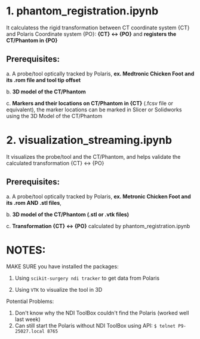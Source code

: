 # **1. phantom_registration.ipynb**

It calculatess the rigid transformation between CT coordinate system {CT} and Polaris Coordinate system {PO}: 
**{CT} <-> {PO}** 
and **registers the CT/Phantom in {PO}**

## Prerequisites: 
a. A probe/tool optically tracked by Polaris, **ex. Medtronic Chicken Foot and its .rom file and tool tip offset**

b. **3D model of the CT/Phantom**

c. **Markers and their locations on CT/Phantom in {CT}** (.fcsv file or equivalent), the marker locations can be marked in Slicer or Solidworks using the 3D Model of the CT/Phantom

# **2. visualization_streaming.ipynb**

It visualizes the probe/tool and the CT/Phantom,
and helps validate the calculated transformation {CT} <-> {PO}

## Prerequisites:
a. A probe/tool optically tracked by Polaris, **ex. Metronic Chicken Foot and its .rom AND .stl files**,

b. **3D model of the CT/Phantom (.stl or .vtk files)**

c. **Transformation {CT} <-> {PO}** calculated by phantom_registration.ipynb

# NOTES:

MAKE SURE you have installed the packages:
1. Using `scikit-surgery ndi tracker` to get data from Polaris

2. Using `VTK` to visualize the tool in 3D

Potential Problems:
1. Don't know why the NDI ToolBox couldn't find the Polaris (worked well last week)
2. Can still start the Polaris without NDI ToolBox using API:
`$ telnet P9-25027.local 8765`

